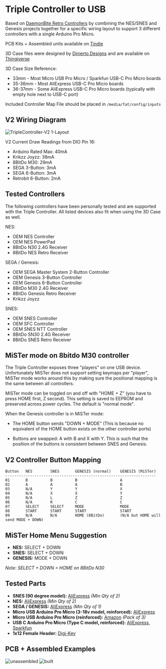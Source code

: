 # Triple Controller to USB

Based on [DaemonBite Retro Controllers](https://github.com/MickGyver/DaemonBite-Retro-Controllers-USB) by combining the NES/SNES and Genesis projects together for a specific wiring layout to support 3 different controllers with a single Arduino Pro Micro.

PCB Kits + Assembled units available on [Tindie](https://www.tindie.com/products/timville/triple-controller-classic-gaming-usb-adapter/)

3D Case files were designed by [Dinierto Designs](https://www.etsy.com/shop/DiniertoDesigns) and are available on [Thingiverse](https://www.thingiverse.com/thing:5011783)

3D Case Size Reference:
* 33mm - Most Micro USB Pro Micro / Sparkfun USB-C Pro Micro boards
* 35-36mm - Most AliExpress USB-C Pro Micro boards
* 36-37mm - Some AliExpress USB-C Pro Micro boards (typically with empty hole next to USB-C port)

Included Controller Map File should be placed in `/media/fat/config/inputs`

## V2 Wiring Diagram

![TripleController-V2 1-Layout](https://user-images.githubusercontent.com/31223405/163745351-3b86d7f5-2a6d-496b-9ffa-7e4f6356e45c.PNG)

V2 Current Draw Readings from DIO Pin 16:
* Arduino Rated Max:      40mA
* Krikzz Joyzz: 			    38mA
* 8BitDo M30: 			      29mA
* SEGA 3-Button: 			    3mA
* SEGA 6-Button: 			    3mA
* Retrobit 6-Button: 		  2mA

## Tested Controllers

The following controllers have been personally tested and are supported with the Triple Controller. All listed devices also fit when using the 3D Case as well.

NES:
* OEM NES Controller
* OEM NES PowerPad
* 8BitDo N30 2.4G Receiver
* 8BitDo NES Retro Receiver

SEGA / Genesis:
* OEM SEGA Master System 2-Button Controller
* OEM Genesis 3-Button Controller
* OEM Genesis 6-Button Controller
* 8BitDo M30 2.4G Receiver
* 8BitDo Genesis Retro Receiver
* Krikzz Joyzz

SNES:
* OEM SNES Controller
* OEM SFC Controller
* OEM SNES NTT Controller
* 8BitDo SN30 2.4G Receiver
* 8BitDo SNES Retro Receiver

## MiSTer mode on 8bitdo M30 controller

The Triple Controller exposes three "players" on one USB device.  Unfortunately
MiSTer does not support setting keymaps per "player", MiSTer mode works around
this by making sure the positional mapping is the same between all controllers.

MiSTer mode can be toggled on and off with "HOME + Z" (you have to press HOME
first, Z second). This setting is saved to EEPROM and preserved across power
cycles. The default is "normal mode".

When the Genesis controller is in MiSTer mode:

- The HOME button sends "DOWN + MODE" (This is because no equivalent of the
  HOME button exists on the other controller ports)

- Buttons are swapped: A with B and X with Y. This is such that the position of
  the buttons is consistent between SNES and Genesis.

## V2 Controller Button Mapping
```
Button   NES        SNES       GENESIS (normal)    GENESIS (MiSTer)
-------------------------------------------------------------------
01       B          B          B                   A 
02       A          A          A                   B
03       N/A        Y          Y                   X
04       N/A        X          X                   Y
05       N/A        L          Z                   Z
06       N/A        R          C                   C
07       SELECT     SELECT     MODE                MODE
08       START      START      START               START
09       N/A        N/A        HOME (8BitDo)       (N/A but HOME will send MODE + DOWN)
```

## MiSTer Home Menu Suggestion
* **NES:** SELECT + DOWN
* **SNES:** SELECT + DOWN
* **GENESIS:** MODE + DOWN

*Note: SELECT + DOWN = HOME on 8BitDo N30*

## Tested Parts
* **SNES (90 degree model):** [AliExpress](https://www.aliexpress.com/item/32838396935.html) *(Min Qty of 2)*
* **NES:** [AliExpress](https://www.aliexpress.com/item/1005003699734963.html) *(Min Qty of 2)*
* **SEGA / GENESIS:** [AliExpress](https://www.aliexpress.com/item/1005003699497865.html) *(Min Qty of 1)*
* **Micro USB Arduino Pro Micro (3-18v model, reinforced):** [AliExpress](https://www.aliexpress.com/item/32888212119.html)
* **Micro USB Arduino Pro Micro (reinforced):** [Amazon](https://www.amazon.com/gp/product/B01HCXMBOU/) *(Pack of 3)*
* **USB C Arduino Pro Micro (Type C model, reinforced):** [AliExpress](https://www.aliexpress.com/item/32887074671.html), [Sparkfun](https://www.sparkfun.com/products/15795)
* **1x12 Female Header:** [Digi-Key](https://www.digikey.com/en/products/detail/sullins-connector-solutions/PPTC121LFBN-RC/807231)

## PCB + Assembled Examples
![unassembled](https://user-images.githubusercontent.com/31223405/134262489-26a5180b-2c78-4ba8-993b-f7132f75200f.jpg)
![built](https://user-images.githubusercontent.com/31223405/134262494-764370c2-681a-4ca3-b86f-3c8e0dfe66e6.jpg)
